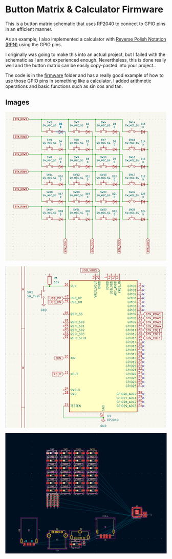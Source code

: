 # Button Matrix & Calculator Firmware

This is a button matrix schematic that uses RP2040 to connect to GPIO pins in an efficient manner.

As an example, I also implemented a calculator with [Reverse Polish Notation (RPN)](https://en.wikipedia.org/wiki/Reverse_Polish_notation) using the GPIO pins.

I originally was going to make this into an actual project, but I failed with the schematic as I am not experienced enough.
Nevertheless, this is done really well and the button matrix can be easily copy-pasted into your project..

The code is in the [firmware](./firmware) folder and has a really good example of how to use those GPIO pins in something like a calculator. I added arithmetic operations
and basic functions such as sin cos and tan.

## Images

![](./1.png)

![](./2.png)

![](./3.png)

